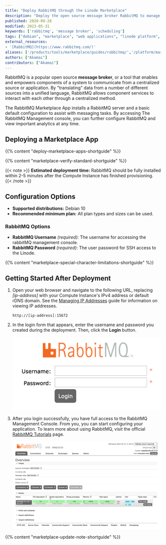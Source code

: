 ```yaml
---
title: "Deploy RabbitMQ through the Linode Marketplace"
description: "Deploy the open source message broker RabbitMQ to manage sending and receiving data using Marketplace Apps."
published: 2020-09-28
modified: 2023-05-31
keywords: ['rabbitmq', 'message broker', 'scheduling']
tags: ["debian", "marketplace", "web applications", "linode platform", "cloud manager"]
external_resources:
- '[RabbitMQ](https://www.rabbitmq.com/)'
aliases: ['/products/tools/marketplace/guides/rabbitmq/','/platform/marketplace/deploy-rabbitmq-with-marketplace-apps/', '/platform/marketplace/deploy-rabbitmq-with-one-click-apps/','/guides/deploy-rabbitmq-with-one-click-apps/','/guides/deploy-rabbitmq-server-with-marketplace-apps/','/guides/deploy-rabbitmq-with-marketplace-apps/','/guides/rabbitmq-marketplace-app/']
authors: ["Akamai"]
contributors: ["Akamai"]
---
```


RabbitMQ is a popular open source **message broker**, or a tool that enables and empowers components of a system to communicate from a centralized source or application. By "translating" data from a number of different sources into a unified language, RabbitMQ allows component services to interact with each other through a centralized method.

The RabbitMQ Marketplace App installs a RabbitMQ server and a basic default configuration to assist with messaging tasks. By accessing The RabbitMQ Management console, you can further configure RabbitMQ and view important analytics at any time.

## Deploying a Marketplace App

{{% content "deploy-marketplace-apps-shortguide" %}}

{{% content "marketplace-verify-standard-shortguide" %}}

{{< note >}}
**Estimated deployment time:** RabbitMQ should be fully installed within 2-5 minutes after the Compute Instance has finished provisioning.
{{< /note >}}

## Configuration Options

- **Supported distributions:** Debian 10
- **Recommended minimum plan:** All plan types and sizes can be used.

### RabbitMQ Options

- **RabbitMQ Username** *(required)*: The username for accessing the rabbitMQ management console.
- **RabbitMQ Password** *(required)*: The user password for SSH access to the Linode.

{{% content "marketplace-special-character-limitations-shortguide" %}}

## Getting Started After Deployment

1.  Open your web browser and navigate to the following URL, replacing *[ip-address]* with your Compute Instance's IPv4 address or default rDNS domain. See the [Managing IP Addresses](/docs/products/compute/compute-instances/guides/manage-ip-addresses/) guide for information on viewing IP addresses.

    ```command
    http://[ip-address]:15672
    ```

1.  In the login form that appears, enter the username and password you created during the deployment. Then, click the **Login** button.

    ![Screenshot of the RabbitMQ Login page](rabbitmq-login.png)

1.  After you login successfully, you have full access to the RabbitMQ Management Console. From you, you can start configuring your application. To learn more about using RabbitMQ, visit the official [RabbitMQ Tutorials](https://www.rabbitmq.com/getstarted.html) page.

    ![Screenshot of the RabbitMQ Management Console](rabbitmq-dashboard.png)

{{% content "marketplace-update-note-shortguide" %}}
